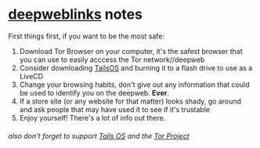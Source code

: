 # [deepweblinks](https://concavebark.github.io/deepweblinks) notes

First things first, if you want to be the most safe:

1. Download Tor Browser on your computer, it's the safest browser that you can use to easily acccess the Tor network//deepweb
2. Consider downloading [TailsOS](https://tails.boum.org/) and burning it to a flash drive to use as a LiveCD
3. Change your browsing habits, don't give out any information that could be used to identify you on the deepweb. **Ever**.
4. If a store site (or any website for that matter) looks shady, go around and ask people that may have used it to see if it's trustable
5. Enjoy yourself! There's a lot of info out there.

###### also don't forget to support [Tails OS](https://tails.boum.org/) and the [Tor Project](https://torproject.org/)
